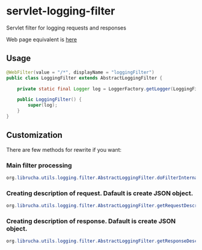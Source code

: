 # servlet-logging-filter
Servlet filter for logging requests and responses

Web page equivalent is [here](http://librucha.github.io/servlet-logging-filter)

## Usage
```java
@WebFilter(value = "/*", displayName = "loggingFilter")
public class LoggingFilter extends AbstractLoggingFilter {

	private static final Logger log = LoggerFactory.getLogger(LoggingFilter.class);

	public LoggingFilter() {
		super(log);
	}
}
```

## Customization
There are few methods for rewrite if you want:

### Main filter processing
```java
org.librucha.utils.logging.filter.AbstractLoggingFilter.doFilterInternal
```

### Creating description of request. Dafault is create JSON object.
```java
org.librucha.utils.logging.filter.AbstractLoggingFilter.getRequestDescription
```

### Creating description of response. Dafault is create JSON object.
```java
org.librucha.utils.logging.filter.AbstractLoggingFilter.getResponseDescription
```